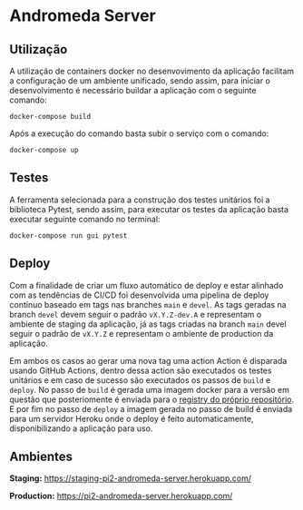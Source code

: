 # Andromeda Server

## Utilização

A utilização de containers docker no desenvovimento da aplicação facilitam a configuração de um ambiente unificado, sendo assim, para iniciar o desenvolvimento
é necessário buildar a aplicação com o seguinte comando:

`docker-compose build`

Após a execução do comando basta subir o serviço com o comando:

`docker-compose up`

## Testes

A ferramenta selecionada para a construção dos testes unitários foi a biblioteca Pytest, sendo assim,
para executar os testes da aplicação basta executar seguinte comando no terminal:

`docker-compose run gui pytest`

## Deploy

Com a finalidade de criar um fluxo automático de deploy e estar alinhado com as tendências de CI/CD foi
desenvolvida uma pipelina de deploy contínuo baseado em tags nas branches `main` e `devel`. As tags geradas
na branch `devel` devem seguir o padrão `vX.Y.Z-dev.A` e representam o ambiente de staging da aplicação,
já as tags criadas na branch `main` devel seguir o padrão de `vX.Y.Z` e representam o ambiente de production da aplicação.

Em ambos os casos ao gerar uma nova tag uma action Action é disparada usando GitHub Actions, dentro dessa
action são executados os testes unitários e em caso de sucesso são executados os passos de `build` e `deploy`.
No passo de `build` é gerada uma imagem docker para a versão em questão que posteriomente é enviada para o
[registry do próprio repositório](https://github.com/medeiroslucas/andromeda-server/packages/1073996).
E por fim no passo de `deploy` a imagem gerada no passo de build é enviada para um servidor Heroku onde
o deploy é feito automaticamente, disponibilizando a aplicação para uso.

## Ambientes

**Staging:** https://staging-pi2-andromeda-server.herokuapp.com/

**Production:** https://pi2-andromeda-server.herokuapp.com/
